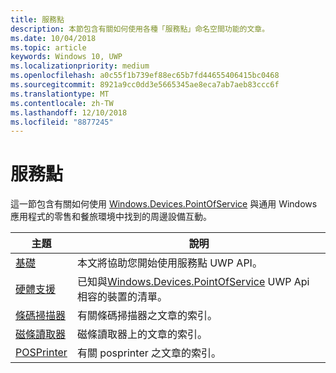 ```yaml
---
title: 服務點
description: 本節包含有關如何使用各種「服務點」命名空間功能的文章。
ms.date: 10/04/2018
ms.topic: article
keywords: Windows 10, UWP
ms.localizationpriority: medium
ms.openlocfilehash: a0c55f1b739ef88ec65b7fd44655406415bc0468
ms.sourcegitcommit: 8921a9cc0dd3e5665345ae8eca7ab7aeb83ccc6f
ms.translationtype: MT
ms.contentlocale: zh-TW
ms.lasthandoff: 12/10/2018
ms.locfileid: "8877245"
---
```

# <a name="point-of-service"></a>服務點
這一節包含有關如何使用 [Windows.Devices.PointOfService](https://docs.microsoft.com/uwp/api/windows.devices.pointofservice) 與通用 Windows 應用程式的零售和餐旅環境中找到的周邊設備互動。

| 主題 | 說明 |
|------|------------|
| [基礎](pos-basics.md) | 本文將協助您開始使用服務點 UWP API。 |
| [硬體支援](pos-device-support.md) | 已知與[Windows.Devices.PointOfService](https://aka.ms/pointofservice-api) UWP Api 相容的裝置的清單。 |
| [條碼掃描器](pos-barcodescanner.md) | 有關條碼掃描器之文章的索引。 |
| [磁條讀取器](pos-magnetic-stripe-reader.md) | 磁條讀取器上的文章的索引。
| [POSPrinter](pos-printer.md) | 有關 posprinter 之文章的索引。 |